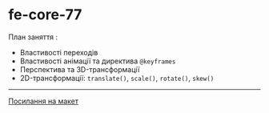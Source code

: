 # fe-core-77

План заняття :

- Властивості переходів
- Властивості анімації та директива `@keyframes`
- Перспектива та 3D-трансформації
- 2D-трансформації: `translate()`, `scale()`, `rotate()`, `skew()`

---

[Посилання на макет](https://www.figma.com/file/z6Rb84e4NKxe66QNokOWA8/Barbershop-EN?node-id=1374%3A32)
